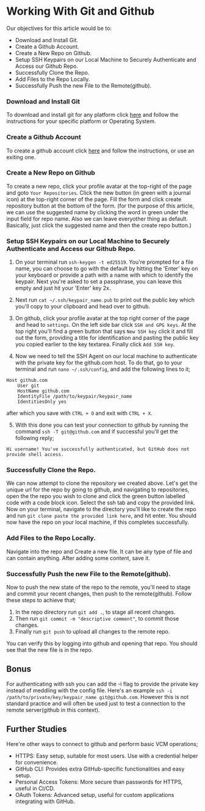 # Working With Git and Github

Our objectives for this article would be to:
- Download and Install Git.
- Create a Github Account.
- Create a New Repo on Github.
- Setup SSH Keypairs on our Local Machine to Securely Authenticate and Access our Github Repo.
- Successfully Clone the Repo.
- Add Files to the Repo Locally.
- Successfully Push the new File to the Remote(github).

### Download and Install Git
To download and install git for any platform click [here](https://www.git-scm.com/downloads) and follow the instructions for your specific platform or Operating System.

### Create a Github Account
To create a github account click [here](https://github.com/signup?ref_cta=Sign+up&ref_loc=header+logged+out&ref_page=%2F&source=header-home) and follow the instructions, or use an exiting one.

### Create a New Repo on Github
To create a new repo, click your profile avatar at the top-right of the page and goto `Your Repositories`. Click the new button (in green with a journal icon) at the top-right corner of the page. Fill the form and click create repository button at the bottom of the form. (for the purpose of this article, we can use the suggested name by clicking the word in green under the input field for repo name. Also we can leave everyother thing as default. Basically, just click the suggested name and then the create repo button.)

### Setup SSH Keypairs on our Local Machine to Securely Authenticate and Access our Github Repo.
1. On your terminal run `ssh-keygen -t ed25519`. You're prompted for a file name, you can choose to go with the default by hitting the 'Enter' key on your keyboard or provide a path with a name with which to identify the keypair. Next you're asked to set a passphrase, you can leave this empty and just hit your 'Enter' key 2x. 

2. Next run `cat ~/.ssh/keypair_name.pub` to print out the public key which you'll copy to your clipboard and head over to github.

3. On github, click your profile avatar at the top right corner of the page and head to `settings`. On the left side bar click `SSH and GPG keys`. At the top right you'll find a green button that says `New SSH key` click it and fill out the form, providing a title for identification and pasting the public key you copied earlier to the key textarea. Finally click `Add SSH key`.

4. Now we need to tell the SSH Agent on our local machine to authenticate with the private key for the github.com host. To do that, go to your terminal and run `nano ~/.ssh/config`, and add the following lines to it;

```
Host github.com
    User git
    HostName github.com
    IdentityFile /path/to/keypair/keypair_name
    IdentitiesOnly yes
```
after which you save with `CTRL + O` and exit with `CTRL + X`.

5. With this done you can test your connection to github by running the command `ssh -T git@github.com` and if successful you'll get the following reply;
```
Hi username! You've successfully authenticated, but GitHub does not provide shell access.
```
### Successfully Clone the Repo.
We can now attempt to clone the repository we created above. Let's get the unique url for the repo by going to github, and navigating to repositories, open the the repo you wish to clone and click the green button labelled code with a code block icon. Select the ssh tab and copy the provided link. Now on your terminal, navigate to the directory you'll like to create the repo and run `git clone paste the provided link here`, and hit enter. You should now have the repo on your local machine, if this completes successfully.

### Add Files to the Repo Locally.
Navigate into the repo and Create a new file. It can be any type of file and can contain anything. After adding some content, save it.

### Successfully Push the new File to the Remote(github).
Now to push the new state of the repo to the remote, you'll need to stage and commit your recent changes, then push to the remote(github). Follow these steps to achieve that;
1. In the repo directory run `git add .`, to stage all recent changes.
2. Then run `git commit -m "descriptive comment"`, to commit those changes.
3. Finally run `git push` to upload all changes to the remote repo.

You can verify this by logging into github and opening that repo. You should see that the new file is in the repo.

## Bonus
For authenticating with ssh you can add the -i flag to provide the private key instead of meddling with the config file. Here's an example `ssh -i /path/to/private/key/keypair_name git@github.com`. However this is not standard practice and will often be used just to test a connection to the remote server(github in this context).

## Further Studies
Here're other ways to connect to github and perform basic VCM operations;
- HTTPS: Easy setup, suitable for most users. Use with a credential helper for convenience.
- GitHub CLI: Provides extra GitHub-specific functionalities and easy setup.
- Personal Access Tokens: More secure than passwords for HTTPS, useful in CI/CD.
- OAuth Tokens: Advanced setup, useful for custom applications integrating with GitHub.